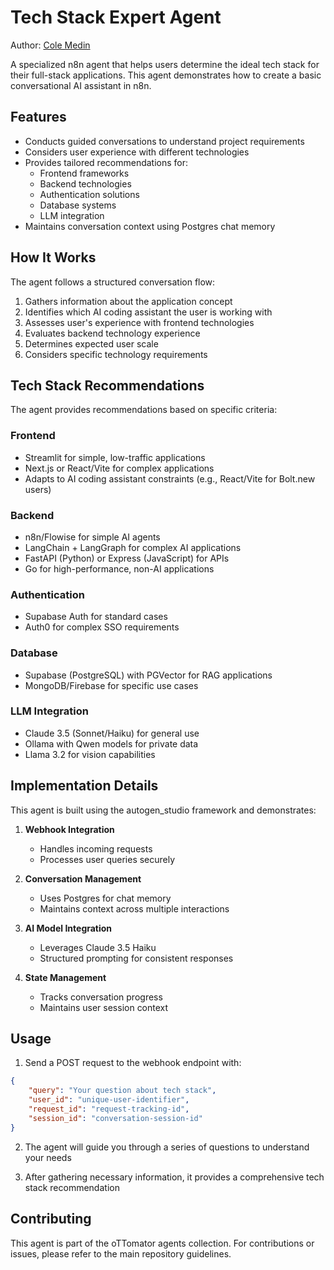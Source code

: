 # Tech Stack Expert Agent

Author: [Cole Medin](https://www.youtube.com/@ColeMedin)

A specialized n8n agent that helps users determine the ideal tech stack for their full-stack applications. This agent demonstrates how to create a basic conversational AI assistant in n8n.

## Features

- Conducts guided conversations to understand project requirements
- Considers user experience with different technologies
- Provides tailored recommendations for:
  - Frontend frameworks
  - Backend technologies
  - Authentication solutions
  - Database systems
  - LLM integration
- Maintains conversation context using Postgres chat memory

## How It Works

The agent follows a structured conversation flow:

1. Gathers information about the application concept
2. Identifies which AI coding assistant the user is working with
3. Assesses user's experience with frontend technologies
4. Evaluates backend technology experience
5. Determines expected user scale
6. Considers specific technology requirements

## Tech Stack Recommendations

The agent provides recommendations based on specific criteria:

### Frontend
- Streamlit for simple, low-traffic applications
- Next.js or React/Vite for complex applications
- Adapts to AI coding assistant constraints (e.g., React/Vite for Bolt.new users)

### Backend
- n8n/Flowise for simple AI agents
- LangChain + LangGraph for complex AI applications
- FastAPI (Python) or Express (JavaScript) for APIs
- Go for high-performance, non-AI applications

### Authentication
- Supabase Auth for standard cases
- Auth0 for complex SSO requirements

### Database
- Supabase (PostgreSQL) with PGVector for RAG applications
- MongoDB/Firebase for specific use cases

### LLM Integration
- Claude 3.5 (Sonnet/Haiku) for general use
- Ollama with Qwen models for private data
- Llama 3.2 for vision capabilities

## Implementation Details

This agent is built using the autogen_studio framework and demonstrates:

1. **Webhook Integration**
   - Handles incoming requests
   - Processes user queries securely

2. **Conversation Management**
   - Uses Postgres for chat memory
   - Maintains context across multiple interactions

3. **AI Model Integration**
   - Leverages Claude 3.5 Haiku
   - Structured prompting for consistent responses

4. **State Management**
   - Tracks conversation progress
   - Maintains user session context

## Usage

1. Send a POST request to the webhook endpoint with:
```json
{
    "query": "Your question about tech stack",
    "user_id": "unique-user-identifier",
    "request_id": "request-tracking-id",
    "session_id": "conversation-session-id"
}
```

2. The agent will guide you through a series of questions to understand your needs

3. After gathering necessary information, it provides a comprehensive tech stack recommendation

## Contributing

This agent is part of the oTTomator agents collection. For contributions or issues, please refer to the main repository guidelines.
